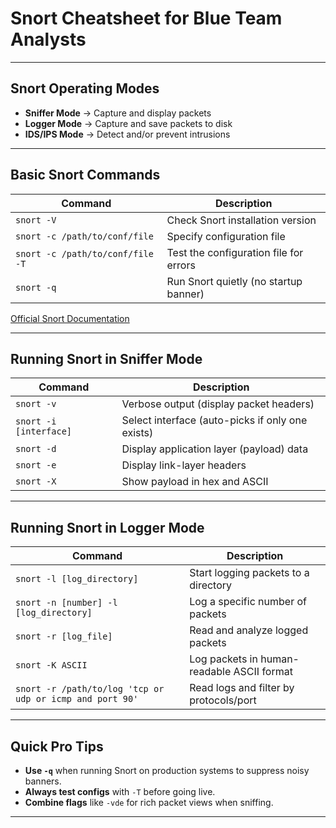 # Snort Cheatsheet for Blue Team Analysts

---

## Snort Operating Modes
- **Sniffer Mode** → Capture and display packets
- **Logger Mode** → Capture and save packets to disk
- **IDS/IPS Mode** → Detect and/or prevent intrusions

---

## Basic Snort Commands

| Command                                | Description                                         |
|-----------------------------------------|-----------------------------------------------------|
| `snort -V`                              | Check Snort installation version                   |
| `snort -c /path/to/conf/file`            | Specify configuration file                         |
| `snort -c /path/to/conf/file -T`         | Test the configuration file for errors             |
| `snort -q`                               | Run Snort quietly (no startup banner)              |

[Official Snort Documentation](https://www.snort.org/documents)

---

## Running Snort in Sniffer Mode

| Command                                | Description                                         |
|-----------------------------------------|-----------------------------------------------------|
| `snort -v`                              | Verbose output (display packet headers)            |
| `snort -i [interface]`                  | Select interface (auto-picks if only one exists)    |
| `snort -d`                              | Display application layer (payload) data           |
| `snort -e`                              | Display link-layer headers                         |
| `snort -X`                              | Show payload in hex and ASCII                      |

---

## Running Snort in Logger Mode

| Command                                               | Description                                         |
|--------------------------------------------------------|-----------------------------------------------------|
| `snort -l [log_directory]`                             | Start logging packets to a directory               |
| `snort -n [number] -l [log_directory]`                 | Log a specific number of packets                   |
| `snort -r [log_file]`                                  | Read and analyze logged packets                    |
| `snort -K ASCII`                                       | Log packets in human-readable ASCII format         |
| `snort -r /path/to/log 'tcp or udp or icmp and port 90'`| Read logs and filter by protocols/port             |

---

## Quick Pro Tips
- **Use `-q`** when running Snort on production systems to suppress noisy banners.
- **Always test configs** with `-T` before going live.
- **Combine flags** like `-vde` for rich packet views when sniffing.

---
